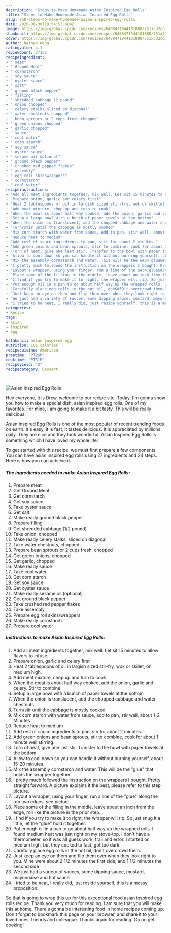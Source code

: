 ```yaml
---
description: "Steps to Make Homemade Asian Inspired Egg Rolls"
title: "Steps to Make Homemade Asian Inspired Egg Rolls"
slug: 850-steps-to-make-homemade-asian-inspired-egg-rolls
date: 2020-06-30T19:54:53.684Z
image: https://img-global.cpcdn.com/recipes/6408471944101888/751x532cq70/asian-inspired-egg-rolls-recipe-main-photo.jpg
thumbnail: https://img-global.cpcdn.com/recipes/6408471944101888/751x532cq70/asian-inspired-egg-rolls-recipe-main-photo.jpg
cover: https://img-global.cpcdn.com/recipes/6408471944101888/751x532cq70/asian-inspired-egg-rolls-recipe-main-photo.jpg
author: Nathan Wong
ratingvalue: 4.1
reviewcount: 27152
recipeingredient:
- " meat"
- " Ground Meat"
- " cornstarch"
- " soy sauce"
- " oyster sauce"
- " salt"
- " ground black pepper"
- " filling"
- " shredded cabbage 12 pound"
- " onion chopped"
- " celery stalks sliced on diagonal"
- " water chestnuts chopped"
- " bean sprouts or 2 cups fresh chopped"
- " green onions chopped"
- " garlic chopped"
- " sauce"
- " cool water"
- " corn starch"
- " soy sauce"
- " oyster sauce"
- " sesame oil optional"
- " ground black pepper"
- " crushed red pepper flakes"
- " assembly"
- " egg roll skinswrappers"
- " cornstarch"
- " cool water"
recipeinstructions:
- "Add all meat ingredients together, mix well. Let sit 15 minutes to allow flavors to infuse."
- "Prepare onion, garlic and celery first"
- "Heat 2 tablespoons of oil in largish sized stir-fry, wok or skillet, on medium high."
- "Add meat mixture, chop up and turn to cook"
- "When the meat is about half way cooked, add the onion, garlic and celery. Stir to combine."
- "Setup a large bowl with a bunch of paper towels at the bottom"
- "When the onion is translucent, add the chopped cabbage and water chestnuts"
- "Turn/stir until the cabbage is mostly cooked"
- "Mix corn starch with water from sauce, add to pan, stir well, about 1-2 Minutes"
- "Reduce heat to medium"
- "Add rest of sauce ingredients to pan, stir for about 2 minutes."
- "Add green onions and bean sprouts, stir to combine, cook for about 1 minute well stirring."
- "Turn of heat, give one last stir. Transfer to the bowl with paper towels at the bottom."
- "Allow to cool down so you can handle it without burning yourself, about 15-20 minutes."
- "Mix the assembly cornstarch and water. This will be the &#34;glue&#34; that holds the wrapper together."
- "I pretty much followed the instruction on the wrappers I bought. Pretty straight forward. A picture explains it the best, please refer to this step picture."
- "Layout a wrapper, using your finger, run a line of the &#34;glue&#34; along the top two edges, see picture."
- "Place some of the filling in the middle, leave about an inch from the edge, roll like the picture in the prior step."
- "I find if you try to make it to right, the wrapper will rip. So just snug it a little, let the &#34;glue&#34; hold it together."
- "Put enough oil in a pan to go about half way up the wrapped rolls. I found medium heat was just right on my stove-top. I don&#39;t have a thermometer, so it was all guess work, trail and error. I started on medium high, but they cooked to fast, got too dark."
- "Carefully place egg rolls in the hot oil, don&#39;t overcrowd them."
- "Just keep an eye on them and flip them over when they look right to you. Mine were about 2 1/2 minutes the first side, and 1 1/2 minutes the second side"
- "We just had a variety of sauces, some dipping sauce, mustard, mayonnaise and hot sauce"
- "I tried to be neat, I really did, just reside yourself, this is a messy proposition."
categories:
- Recipe
tags:
- asian
- inspired
- egg

katakunci: asian inspired egg 
nutrition: 101 calories
recipecuisine: American
preptime: "PT26M"
cooktime: "PT31M"
recipeyield: "3"
recipecategory: Dessert

---
```



![Asian Inspired Egg Rolls](https://img-global.cpcdn.com/recipes/6408471944101888/751x532cq70/asian-inspired-egg-rolls-recipe-main-photo.jpg)

Hey everyone, it is Drew, welcome to our recipe site. Today, I'm gonna show you how to make a special dish, asian inspired egg rolls. One of my favorites. For mine, I am going to make it a bit tasty. This will be really delicious.

Asian Inspired Egg Rolls is one of the most popular of recent trending foods on earth. It's easy, it is fast, it tastes delicious. It is appreciated by millions daily. They are nice and they look wonderful. Asian Inspired Egg Rolls is something which I have loved my whole life.




To get started with this recipe, we must first prepare a few components. You can have asian inspired egg rolls using 27 ingredients and 24 steps. Here is how you can achieve it.

<!--inarticleads1-->

##### The ingredients needed to make Asian Inspired Egg Rolls:

1. Prepare  meat
1. Get  Ground Meat
1. Get  cornstarch
1. Get  soy sauce
1. Take  oyster sauce
1. Get  salt
1. Make ready  ground black pepper
1. Prepare  filling
1. Get  shredded cabbage (1/2 pound)
1. Take  onion, chopped
1. Make ready  celery stalks, sliced on diagonal
1. Take  water chestnuts, chopped
1. Prepare  bean sprouts or 2 cups fresh, chopped
1. Get  green onions, chopped
1. Get  garlic, chopped
1. Make ready  sauce
1. Take  cool water
1. Get  corn starch
1. Get  soy sauce
1. Get  oyster sauce
1. Make ready  sesame oil (optional)
1. Get  ground black pepper
1. Take  crushed red pepper flakes
1. Take  assembly
1. Prepare  egg roll skins/wrappers
1. Make ready  cornstarch
1. Prepare  cool water




<!--inarticleads2-->

##### Instructions to make Asian Inspired Egg Rolls:

1. Add all meat ingredients together, mix well. Let sit 15 minutes to allow flavors to infuse.
1. Prepare onion, garlic and celery first
1. Heat 2 tablespoons of oil in largish sized stir-fry, wok or skillet, on medium high.
1. Add meat mixture, chop up and turn to cook
1. When the meat is about half way cooked, add the onion, garlic and celery. Stir to combine.
1. Setup a large bowl with a bunch of paper towels at the bottom
1. When the onion is translucent, add the chopped cabbage and water chestnuts
1. Turn/stir until the cabbage is mostly cooked
1. Mix corn starch with water from sauce, add to pan, stir well, about 1-2 Minutes
1. Reduce heat to medium
1. Add rest of sauce ingredients to pan, stir for about 2 minutes.
1. Add green onions and bean sprouts, stir to combine, cook for about 1 minute well stirring.
1. Turn of heat, give one last stir. Transfer to the bowl with paper towels at the bottom.
1. Allow to cool down so you can handle it without burning yourself, about 15-20 minutes.
1. Mix the assembly cornstarch and water. This will be the &#34;glue&#34; that holds the wrapper together.
1. I pretty much followed the instruction on the wrappers I bought. Pretty straight forward. A picture explains it the best, please refer to this step picture.
1. Layout a wrapper, using your finger, run a line of the &#34;glue&#34; along the top two edges, see picture.
1. Place some of the filling in the middle, leave about an inch from the edge, roll like the picture in the prior step.
1. I find if you try to make it to right, the wrapper will rip. So just snug it a little, let the &#34;glue&#34; hold it together.
1. Put enough oil in a pan to go about half way up the wrapped rolls. I found medium heat was just right on my stove-top. I don&#39;t have a thermometer, so it was all guess work, trail and error. I started on medium high, but they cooked to fast, got too dark.
1. Carefully place egg rolls in the hot oil, don&#39;t overcrowd them.
1. Just keep an eye on them and flip them over when they look right to you. Mine were about 2 1/2 minutes the first side, and 1 1/2 minutes the second side
1. We just had a variety of sauces, some dipping sauce, mustard, mayonnaise and hot sauce
1. I tried to be neat, I really did, just reside yourself, this is a messy proposition.




So that is going to wrap this up for this exceptional food asian inspired egg rolls recipe. Thank you very much for reading. I am sure that you will make this at home. There's gonna be interesting food in home recipes coming up. Don't forget to bookmark this page on your browser, and share it to your loved ones, friends and colleague. Thanks again for reading. Go on get cooking!
